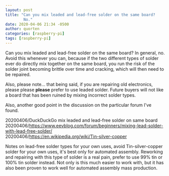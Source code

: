```yaml
---
layout: post
title: "Can you mix leaded and lead-free solder on the same board?
        No."
date: 2020-04-06 21:34 -0500
author: quorten
categories: [raspberry-pi]
tags: [raspberry-pi]
---
```


Can you mix leaded and lead-free solder on the same board?  In
general, no.  Avoid this whenever you can, because if the two
different types of solder ever do directly mix together on the same
board, you run the risk of the solder joint becoming brittle over time
and cracking, which will then need to be repaired.

Also, please note... that being said, if you are repairing old
electronics, please please **please** prefer to use leaded solder.
Future buyers will not like a board that has been ruined by mixing
incorrect solder types.

Also, another good point in the discussion on the particular
forum I've found.

20200406/DuckDuckGo mix leaded and lead-free solder on same board  
20200406/https://www.eevblog.com/forum/beginners/mixing-lead-solder-with-lead-free-solder/  
20200406/https://en.wikipedia.org/wiki/Tin-silver-copper

Notes on lead-free solder types for your own uses, avoid
Tin-silver-copper solder for your own uses, it's best only for
automated assembly.  Reworking and repairing with this type of solder
is a real pain, prefer to use 99% tin or 100% tin solder instead.  Not
only is this much easier to work with, but it has also been proven to
work well for automated assembly mass production.

